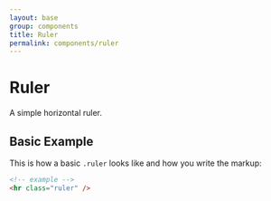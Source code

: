 ```yaml
---
layout: base
group: components
title: Ruler
permalink: components/ruler
---
```


# Ruler

<p class="intro">A simple horizontal ruler.</p>

## Basic Example

This is how a basic `.ruler` looks like and how you write the markup:

```html
<!-- example -->
<hr class="ruler" />
```